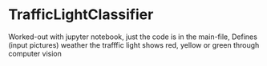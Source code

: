 # TrafficLightClassifier
Worked-out with jupyter notebook, just the code is in the main-file,
Defines (input pictures) weather the trafffic light shows red, yellow or green through computer vision
